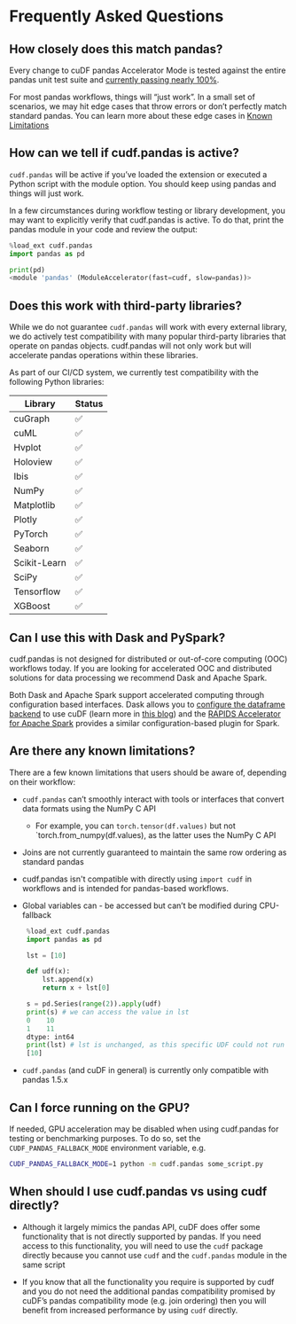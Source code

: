 # Frequently Asked Questions

## How closely does this match pandas?

Every change to cuDF pandas Accelerator Mode is tested against the entire
pandas unit test suite and [currently passing nearly 100%](./how-it-works.md#how-we-ensure-consistency-with-pandas).

For most pandas workflows, things will “just work”. In a small set of
scenarios, we may hit edge cases that throw errors or don’t perfectly match
standard pandas. You can learn more about these edge cases in
[Known Limitations](#are-there-any-known-limitations)


## How can we tell if cudf.pandas is active?

`cudf.pandas` will be active if you’ve loaded the extension or executed a Python
script with the module option. You should keep using pandas and things will
just work.

In a few circumstances during workflow testing or library development, you may
want to explicitly verify that cudf.pandas is active. To do that, print the
pandas module in your code and review the output:

```python
%load_ext cudf.pandas
import pandas as pd

print(pd)
<module 'pandas' (ModuleAccelerator(fast=cudf, slow=pandas))>
```

## Does this work with third-party libraries?

While we do not guarantee `cudf.pandas` will work with every external library, we
do actively test compatibility with many popular third-party libraries that
operate on pandas objects. cudf.pandas will not only work but will
accelerate pandas operations within these libraries.

As part of our CI/CD system, we currently test compatibility with the
following Python libraries:


| Library          | Status |
|------------------|--------|
| cuGraph          | ✅      |
| cuML             | ✅      |
| Hvplot           | ✅      |
| Holoview         | ✅      |
| Ibis             | ✅      |
| NumPy            | ✅      |
| Matplotlib       | ✅      |
| Plotly           | ✅      |
| PyTorch          | ✅      |
| Seaborn          | ✅      |
| Scikit-Learn     | ✅      |
| SciPy            | ✅      |
| Tensorflow       | ✅      |
| XGBoost          | ✅      |


## Can I use this with Dask and PySpark?

cudf.pandas is not designed for distributed or out-of-core computing (OOC)
workflows today. If you are looking for accelerated OOC and distributed
solutions for data processing we recommend Dask and Apache Spark.

Both Dask and Apache Spark support accelerated computing through configuration
based interfaces. Dask allows you to [configure the dataframe
backend](https://docs.dask.org/en/latest/how-to/selecting-the-collection-backend.html) to use
cuDF (learn more in [this
blog](https://medium.com/rapids-ai/easy-cpu-gpu-arrays-and-dataframes-run-your-dask-code-where-youd-like-e349d92351d)) and the [RAPIDS Accelerator for Apache Spark](https://nvidia.github.io/spark-rapids/)
provides a similar configuration-based plugin for Spark.


## Are there any known limitations?

There are a few known limitations that users should be aware of, depending on
their workflow:


- `cudf.pandas` can’t smoothly interact with tools or interfaces that convert data
formats using the NumPy C API
  - For example, you can `torch.tensor(df.values)` but not `torch.from_numpy(df.values), as the latter uses the NumPy C API
- Joins are not currently guaranteed to maintain the same row ordering as
standard pandas
- cudf.pandas isn't compatible with directly using `import cudf` in workflows and is intended for pandas-based workflows.
- Global variables can - be accessed but can’t be modified during CPU-fallback

  ```python
   %load_ext cudf.pandas
   import pandas as pd

   lst = [10]

   def udf(x):
       lst.append(x)
       return x + lst[0]

   s = pd.Series(range(2)).apply(udf)
   print(s) # we can access the value in lst
   0    10
   1    11
   dtype: int64
   print(lst) # lst is unchanged, as this specific UDF could not run on the GPU
   [10]
   ```
- `cudf.pandas` (and cuDF in general) is currently only compatible with pandas 1.5.x



## Can I force running on the GPU?

If needed, GPU acceleration may be disabled when using cudf.pandas for testing
or benchmarking purposes. To do so, set the `CUDF_PANDAS_FALLBACK_MODE`
environment variable, e.g.

```bash
CUDF_PANDAS_FALLBACK_MODE=1 python -m cudf.pandas some_script.py
```

## When should I use cudf.pandas vs using cudf directly?

- Although it largely mimics the pandas API, cuDF does offer some functionality
that is not directly supported by pandas. If you need access to this
functionality, you will need to use the `cudf` package directly because you
cannot use `cudf` and the `cudf.pandas` module in the same script

- If you know that all the functionality you require is supported by cudf and you
do not need the additional pandas compatibility promised by cuDF’s pandas
compatibility mode (e.g. join ordering) then you will benefit from
increased performance by using `cudf` directly.

